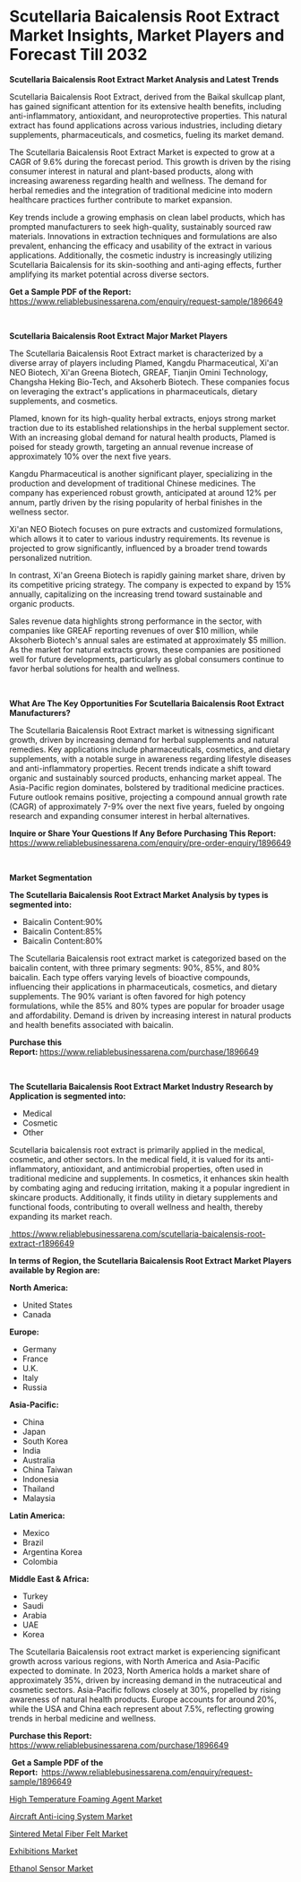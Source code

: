 <p><h1>Scutellaria Baicalensis Root Extract Market Insights, Market Players and Forecast Till 2032</h1></p><p><strong>Scutellaria Baicalensis Root Extract Market Analysis and Latest Trends</strong></p>
<p><p>Scutellaria Baicalensis Root Extract, derived from the Baikal skullcap plant, has gained significant attention for its extensive health benefits, including anti-inflammatory, antioxidant, and neuroprotective properties. This natural extract has found applications across various industries, including dietary supplements, pharmaceuticals, and cosmetics, fueling its market demand.</p><p>The Scutellaria Baicalensis Root Extract Market is expected to grow at a CAGR of 9.6% during the forecast period. This growth is driven by the rising consumer interest in natural and plant-based products, along with increasing awareness regarding health and wellness. The demand for herbal remedies and the integration of traditional medicine into modern healthcare practices further contribute to market expansion.</p><p>Key trends include a growing emphasis on clean label products, which has prompted manufacturers to seek high-quality, sustainably sourced raw materials. Innovations in extraction techniques and formulations are also prevalent, enhancing the efficacy and usability of the extract in various applications. Additionally, the cosmetic industry is increasingly utilizing Scutellaria Baicalensis for its skin-soothing and anti-aging effects, further amplifying its market potential across diverse sectors.</p></p>
<p><strong>Get a Sample PDF of the Report:&nbsp;</strong> <a href="https://www.reliablebusinessarena.com/enquiry/request-sample/1896649?utm_campaign=1990&utm_medium=2&utm_source=Github&utm_content=ia&utm_term=31012025&utm_id=scutellaria-baicalensis-root-extract">https://www.reliablebusinessarena.com/enquiry/request-sample/1896649</a></p>
<p>&nbsp;</p>
<p><strong>Scutellaria Baicalensis Root Extract Major Market Players</strong></p>
<p><p>The Scutellaria Baicalensis Root Extract market is characterized by a diverse array of players including Plamed, Kangdu Pharmaceutical, Xi'an NEO Biotech, Xi'an Greena Biotech, GREAF, Tianjin Omini Technology, Changsha Heking Bio-Tech, and Aksoherb Biotech. These companies focus on leveraging the extract's applications in pharmaceuticals, dietary supplements, and cosmetics.</p><p>Plamed, known for its high-quality herbal extracts, enjoys strong market traction due to its established relationships in the herbal supplement sector. With an increasing global demand for natural health products, Plamed is poised for steady growth, targeting an annual revenue increase of approximately 10% over the next five years.</p><p>Kangdu Pharmaceutical is another significant player, specializing in the production and development of traditional Chinese medicines. The company has experienced robust growth, anticipated at around 12% per annum, partly driven by the rising popularity of herbal finishes in the wellness sector.</p><p>Xi'an NEO Biotech focuses on pure extracts and customized formulations, which allows it to cater to various industry requirements. Its revenue is projected to grow significantly, influenced by a broader trend towards personalized nutrition.</p><p>In contrast, Xi'an Greena Biotech is rapidly gaining market share, driven by its competitive pricing strategy. The company is expected to expand by 15% annually, capitalizing on the increasing trend toward sustainable and organic products.</p><p>Sales revenue data highlights strong performance in the sector, with companies like GREAF reporting revenues of over $10 million, while Aksoherb Biotech's annual sales are estimated at approximately $5 million. As the market for natural extracts grows, these companies are positioned well for future developments, particularly as global consumers continue to favor herbal solutions for health and wellness.</p></p>
<p>&nbsp;</p>
<p><strong>What Are The Key Opportunities For Scutellaria Baicalensis Root Extract Manufacturers?</strong></p>
<p><p>The Scutellaria Baicalensis Root Extract market is witnessing significant growth, driven by increasing demand for herbal supplements and natural remedies. Key applications include pharmaceuticals, cosmetics, and dietary supplements, with a notable surge in awareness regarding lifestyle diseases and anti-inflammatory properties. Recent trends indicate a shift toward organic and sustainably sourced products, enhancing market appeal. The Asia-Pacific region dominates, bolstered by traditional medicine practices. Future outlook remains positive, projecting a compound annual growth rate (CAGR) of approximately 7-9% over the next five years, fueled by ongoing research and expanding consumer interest in herbal alternatives.</p></p>
<p><strong>Inquire or Share Your Questions If Any Before Purchasing This Report:</strong> <a href="https://www.reliablebusinessarena.com/enquiry/pre-order-enquiry/1896649?utm_campaign=1990&utm_medium=2&utm_source=Github&utm_content=ia&utm_term=31012025&utm_id=scutellaria-baicalensis-root-extract">https://www.reliablebusinessarena.com/enquiry/pre-order-enquiry/1896649</a></p>
<p>&nbsp;</p>
<p><strong>Market Segmentation</strong></p>
<p><strong>The Scutellaria Baicalensis Root Extract Market Analysis by types is segmented into:</strong></p>
<p><ul><li>Baicalin Content:90%</li><li>Baicalin Content:85%</li><li>Baicalin Content:80%</li></ul></p>
<p><p>The Scutellaria Baicalensis root extract market is categorized based on the baicalin content, with three primary segments: 90%, 85%, and 80% baicalin. Each type offers varying levels of bioactive compounds, influencing their applications in pharmaceuticals, cosmetics, and dietary supplements. The 90% variant is often favored for high potency formulations, while the 85% and 80% types are popular for broader usage and affordability. Demand is driven by increasing interest in natural products and health benefits associated with baicalin.</p></p>
<p><strong>Purchase this Report:&nbsp;</strong><a href="https://www.reliablebusinessarena.com/purchase/1896649?utm_campaign=1990&utm_medium=2&utm_source=Github&utm_content=ia&utm_term=31012025&utm_id=scutellaria-baicalensis-root-extract">https://www.reliablebusinessarena.com/purchase/1896649</a></p>
<p>&nbsp;</p>
<p><strong>The Scutellaria Baicalensis Root Extract Market Industry Research by Application is segmented into:</strong></p>
<p><ul><li>Medical</li><li>Cosmetic</li><li>Other</li></ul></p>
<p><p>Scutellaria baicalensis root extract is primarily applied in the medical, cosmetic, and other sectors. In the medical field, it is valued for its anti-inflammatory, antioxidant, and antimicrobial properties, often used in traditional medicine and supplements. In cosmetics, it enhances skin health by combating aging and reducing irritation, making it a popular ingredient in skincare products. Additionally, it finds utility in dietary supplements and functional foods, contributing to overall wellness and health, thereby expanding its market reach.</p></p>
<p><a href="https://www.reliablebusinessarena.com/scutellaria-baicalensis-root-extract-r1896649?utm_campaign=1990&utm_medium=2&utm_source=Github&utm_content=ia&utm_term=31012025&utm_id=scutellaria-baicalensis-root-extract">&nbsp;https://www.reliablebusinessarena.com/scutellaria-baicalensis-root-extract-r1896649</a></p>
<p><strong>In terms of Region, the Scutellaria Baicalensis Root Extract Market Players available by Region are:</strong></p>
<p>
    <p> <strong> North America: </strong>
        <ul>
            <li>United States</li>
            <li>Canada</li>
        </ul>
        </p> 
    <p> <strong> Europe: </strong>
        <ul>
            <li>Germany</li>
            <li>France</li>
            <li>U.K.</li>
            <li>Italy</li>
            <li>Russia</li>
        </ul>
        </p> 
    <p> <strong> Asia-Pacific: </strong>
        <ul>
            <li>China</li>
            <li>Japan</li>
            <li>South Korea</li>
            <li>India</li>
            <li>Australia</li>
            <li>China Taiwan</li>
            <li>Indonesia</li>
            <li>Thailand</li>
            <li>Malaysia</li>
        </ul>
        </p> 
    <p> <strong> Latin America: </strong>
        <ul>
            <li>Mexico</li>
            <li>Brazil</li>
            <li>Argentina Korea</li>
            <li>Colombia</li>
        </ul>
        </p> 
    <p> <strong> Middle East & Africa: </strong>
        <ul>
            <li>Turkey</li>
            <li>Saudi</li>
            <li>Arabia</li>
            <li>UAE</li>
            <li>Korea</li>
        </ul>
    </p>
    </p>
<p><p>The Scutellaria Baicalensis root extract market is experiencing significant growth across various regions, with North America and Asia-Pacific expected to dominate. In 2023, North America holds a market share of approximately 35%, driven by increasing demand in the nutraceutical and cosmetic sectors. Asia-Pacific follows closely at 30%, propelled by rising awareness of natural health products. Europe accounts for around 20%, while the USA and China each represent about 7.5%, reflecting growing trends in herbal medicine and wellness.</p></p>
<p><strong>Purchase this Report: </strong><a href="https://www.reliablebusinessarena.com/purchase/1896649?utm_campaign=1990&utm_medium=2&utm_source=Github&utm_content=ia&utm_term=31012025&utm_id=scutellaria-baicalensis-root-extract">https://www.reliablebusinessarena.com/purchase/1896649</a></p>
<p>&nbsp;<strong>Get a Sample PDF of the Report:&nbsp;&nbsp;</strong><a href="https://www.reliablebusinessarena.com/enquiry/request-sample/1896649?utm_campaign=1990&utm_medium=2&utm_source=Github&utm_content=ia&utm_term=31012025&utm_id=scutellaria-baicalensis-root-extract">https://www.reliablebusinessarena.com/enquiry/request-sample/1896649</a></p>
<p><strong></strong></p>
<p><p><a href="https://github.com/MarciaRunte/Market-Research-Report-List-1/blob/main/high-temperature-foaming-agent-market.md?utm_campaign=1990&utm_medium=2&utm_source=Github&utm_content=ia&utm_term=31012025&utm_id=scutellaria-baicalensis-root-extract">High Temperature Foaming Agent Market</a></p><p><a href="https://www.linkedin.com/pulse/aircraft-anti-icing-systemmarket-analysis-forecastinggrowth-qv7bc?utm_campaign=1990&utm_medium=2&utm_source=Github&utm_content=ia&utm_term=31012025&utm_id=scutellaria-baicalensis-root-extract">Aircraft Anti-icing System Market</a></p><p><a href="https://www.linkedin.com/pulse/unlocking-potential-sintered-metal-fiber-felt-market-growth-wl9wf?utm_campaign=1990&utm_medium=2&utm_source=Github&utm_content=ia&utm_term=31012025&utm_id=scutellaria-baicalensis-root-extract">Sintered Metal Fiber Felt Market</a></p><p><a href="https://www.linkedin.com/pulse/market-dynamics-exhibitions-projected-65-cagr-from-2025-2032-key-n3b3c?utm_campaign=1990&utm_medium=2&utm_source=Github&utm_content=ia&utm_term=31012025&utm_id=scutellaria-baicalensis-root-extract">Exhibitions Market</a></p><p><a href="https://www.linkedin.com/pulse/comprehensive-report-ethanol-sensor-market-size-from-2025-kerve?utm_campaign=1990&utm_medium=2&utm_source=Github&utm_content=ia&utm_term=31012025&utm_id=scutellaria-baicalensis-root-extract">Ethanol Sensor Market</a></p></p>